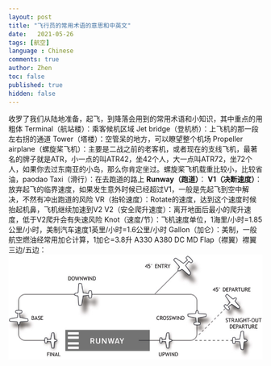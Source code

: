 ```yaml
---
layout: post
title: "飞行员的常用术语的意思和中英文"
date:   2021-05-26
tags: [航空]
language : Chinese
comments: true
author: Zhen
toc: false
published: true
hidden: false
---
```

收罗了我们从陆地准备，起飞，到降落会用到的常用术语和小知识，其中重点的用粗体
Terminal（航站楼）：乘客候机区域
Jet bridge（登机桥）：上飞机的那一段左右拐的通道
Tower（塔楼）：空管呆的地方，可以瞭望整个机场
Propeller airplane（螺旋桨飞机）：主要是二战之前的老客机，或者现在的支线飞机，最著名的牌子就是ATR，小一点的叫ATR42，坐42个人，大一点叫ATR72，坐72个人，如果你去过东南亚的小岛，那么你肯定坐过。螺旋桨飞机载重比较小，比较省油，paodao
Taxi（滑行）：在去跑道的路上
**Runway（跑道）**：
**V1（决断速度）**：放弃起飞的临界速度，如果发生意外时候已经超过V1，一般是先起飞到空中解决，不然有冲出跑道的风险
VR（抬轮速度）：Rotate的速度，达到这个速度时候抬起机鼻，飞机继续加速到V2
V2（安全爬升速度）：离开地面后最小的爬升速度，低于V2爬升会有失速风险
Knot（速度/节）：飞机速度单位，1海里/小时=1.85公里/小时，美制汽车速度1英里/小时=1.6公里/小时
Gallon（加仑）：美制，一般航空燃油经常用加仑计算，1加仑=3.8升
A330
A380
DC
MD
Flap（襟翼）襟翼
三边/五边：
![enter image description here](https://github.com/hytvszz/hytvszz.github.io/raw/master/images/%E6%9C%BA%E5%9C%BA%E4%BA%94%E8%BE%B9%E5%9B%BE.jpg)


<!--stackedit_data:
eyJoaXN0b3J5IjpbNzI1OTI0ODUwLC0xMzc1ODYwOTg2LC0xMj
gyNDM2NDQ0LC02MzY1OTE5NjksMzgzNDg1NDk5LC0yOTk5ODc4
MTksLTUxMzkyMzc4MywxNTg4NTQzNTAsLTEzOTYxMzM1OTksLT
YxOTA5NzMwMSwtOTA3NDQ0MzIsLTEzNTI3NDQxNTIsNDY0OTkx
MTU3XX0=
-->
